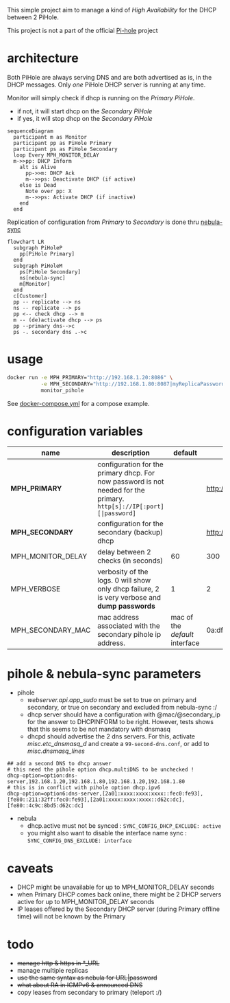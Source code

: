 This simple project aim to manage a kind of *High Availability* for the DHCP between 2 PiHole.

This project is not a part of the official [Pi-hole](https://pi-hole.net/) project

# architecture

Both PiHole are always serving DNS and are both advertised as is, in the DHCP messages. Only *one* PiHole DHCP server is running at any time.

Monitor will simply check if dhcp is running on the *Primary PiHole*.
* if not, it will start dhcp on the *Secondary PiHole*
* if yes, it will stop dhcp on the *Secondary PiHole*

```mermaid
sequenceDiagram
  participant m as Monitor
  participant pp as PiHole Primary
  participant ps as PiHole Secondary
  loop Every MPH_MONITOR_DELAY
  m->>pp: DHCP Inform
    alt is Alive
      pp->>m: DHCP Ack
      m-->>ps: Deactivate DHCP (if active)
    else is Dead
      Note over pp: X
      m-->>ps: Activate DHCP (if inactive)
    end
  end
```

Replication of configuration from *Primary* to *Secondary* is done thru [nebula-sync](https://github.com/lovelaze/nebula-sync)

```mermaid
flowchart LR
  subgraph PiHoleP
    pp[PiHole Primary]
  end
  subgraph PiHoleM
    ps[PiHole Secondary]
    ns[nebula-sync]
    m[Monitor]
  end
  c[Customer]
  pp -- replicate --> ns
  ns -- replicate --> ps
  pp <-- check dhcp --> m
  m -- (de)activate dhcp --> ps
  pp --primary dns-->c
  ps -. secondary dns .->c
```

# usage

```bash
docker run -e MPH_PRIMARY="http://192.168.1.20:8086" \
           -e MPH_SECONDARY="http://192.168.1.80:8087|myReplicaPassword" \
           monitor_pihole
```

See [docker-compose.yml](docker-compose.yml) for a compose example.

# configuration variables

| name | description | default | exemple |
|------|-------------|---------|---------|
| **MPH_PRIMARY** | configuration for the primary dhcp. For now password is not needed for the primary. `http[s]://IP[:port][\|password]` | | http://192.168.1.20:8086 |
| **MPH_SECONDARY** | configuration for the secondary (backup) dhcp | | http://192.168.1.80:8087\|myReplicaPassword |
| MPH_MONITOR_DELAY | delay between 2 checks (in seconds) | 60 | 300 |
| MPH_VERBOSE | verbosity of the logs. 0 will show only dhcp failure, 2 is very verbose and **dump passwords** | 1 | 2 |
| MPH_SECONDARY_MAC | mac address associated with the secondary pihole ip address. | mac of the *default* interface | 0a:df:42:4b:50:ba |

# pihole & nebula-sync parameters
* pihole
  * *webserver.api.app_sudo* must be set to true on primary and secondary, or true on secondary and excluded from nebula-sync :/
  * dhcp server should have a configuration with @mac/@secondary_ip for the answer to DHCPINFORM to be right. However, tests shows that this seems to be not mandatory with dnsmasq
  * dhcpd should advertise the 2 dns servers. For this, activate *misc.etc_dnsmasq_d* and create a `99-second-dns.conf`, or add to *misc.dnsmasq_lines*
```
## add a second DNS to dhcp answer
# this need the pihole option dhcp.multiDNS to be unchecked !
dhcp-option=option:dns-server,192.168.1.20,192.168.1.80,192.168.1.20,192.168.1.80
# this is in conflict with pihole option dhcp.ipv6
dhcp-option=option6:dns-server,[2a01:xxxx:xxxx:xxxx::fec0:fe93],[fe80::211:32ff:fec0:fe93],[2a01:xxxx:xxxx:xxxx::d62c:dc],[fe80::4c9c:8bd5:d62c:dc]
```

* nebula
  * dhcp.active must not be synced : `SYNC_CONFIG_DHCP_EXCLUDE: active`
  * you might also want to disable the interface name sync : `SYNC_CONFIG_DNS_EXCLUDE: interface`

# caveats
* DHCP might be unavailable for up to MPH_MONITOR_DELAY seconds
* when Primary DHCP comes back online, there might be 2 DHCP servers active for up to MPH_MONITOR_DELAY seconds
* IP leases offered by the Secondary DHCP server (during Primary offline time) will not be known by the Primary


# todo
* ~~manage http & https in *_URL~~
* manage multiple replicas
* ~~use the same syntax as nebula for URL|password~~
* ~~what about RA in ICMPv6 & announced DNS~~
* copy leases from secondary to primary (teleport :/)


